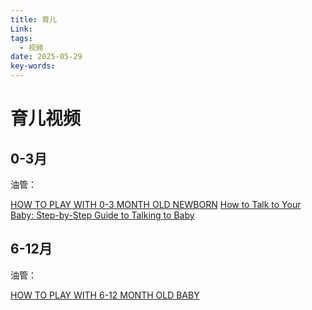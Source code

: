```yaml
---
title: 育儿
Link: 
tags:
  - 视频
date: 2025-05-29
key-words:
---
```

# 育儿视频
## 0-3月

油管：

[HOW TO PLAY WITH 0-3 MONTH OLD NEWBORN](https://www.youtube.com/watch?v=kc7nN-r5y2I)
[How to Talk to Your Baby: Step-by-Step Guide to Talking to Baby](https://www.youtube.com/watch?v=4ROA7UK6c7U)

## 6-12月

油管：

[HOW TO PLAY WITH 6-12 MONTH OLD BABY](https://www.youtube.com/watch?v=LFmrmSfxqAw)
